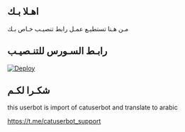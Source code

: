 ## اهـلا بـك
مـن هـنا تستطيـع عمـل رابط تنصيـب خـاص بـك

## رابـط السـورس للتنـصيـب

[![Deploy](https://www.herokucdn.com/deploy/button.svg)](https://heroku.com/deploy?template=https://github.com/bskaien/jmthon)

## شكـرا لكـم 


this userbot is import of catuserbot and translate to arabic

https://t.me/catuserbot_support
